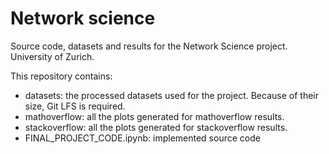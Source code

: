 # Network science

Source code, datasets and results for the Network Science project. University of Zurich.

This repository contains:

- datasets: the processed datasets used for the project. Because of their size, Git LFS is required.
- mathoverflow: all the plots generated for mathoverflow results.
- stackoverflow: all the plots generated for stackoverflow results.
- FINAL_PROJECT_CODE.ipynb: implemented source code
